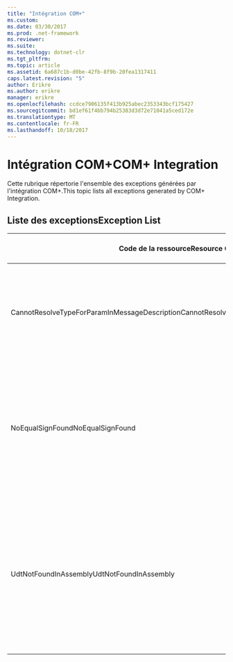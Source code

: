 ```yaml
---
title: "Intégration COM+"
ms.custom: 
ms.date: 03/30/2017
ms.prod: .net-framework
ms.reviewer: 
ms.suite: 
ms.technology: dotnet-clr
ms.tgt_pltfrm: 
ms.topic: article
ms.assetid: 6a687c1b-d0be-42fb-8f9b-20fea1317411
caps.latest.revision: "5"
author: Erikre
ms.author: erikre
manager: erikre
ms.openlocfilehash: ccdce7906135f413b925abec2353343bcf175427
ms.sourcegitcommit: bd1ef61f4bb794b25383d3d72e71041a5ced172e
ms.translationtype: MT
ms.contentlocale: fr-FR
ms.lasthandoff: 10/18/2017
---
```

# <a name="com-integration"></a><span data-ttu-id="ab324-102">Intégration COM+</span><span class="sxs-lookup"><span data-stu-id="ab324-102">COM+ Integration</span></span>
<span data-ttu-id="ab324-103">Cette rubrique répertorie l'ensemble des exceptions générées par l'intégration COM+.</span><span class="sxs-lookup"><span data-stu-id="ab324-103">This topic lists all exceptions generated by COM+ Integration.</span></span>  
  
## <a name="exception-list"></a><span data-ttu-id="ab324-104">Liste des exceptions</span><span class="sxs-lookup"><span data-stu-id="ab324-104">Exception List</span></span>  
  
|<span data-ttu-id="ab324-105">Code de la ressource</span><span class="sxs-lookup"><span data-stu-id="ab324-105">Resource Code</span></span>|<span data-ttu-id="ab324-106">Chaîne de la ressource</span><span class="sxs-lookup"><span data-stu-id="ab324-106">Resource String</span></span>|  
|-------------------|---------------------|  
|<span data-ttu-id="ab324-107">CannotResolveTypeForParamInMessageDescription</span><span class="sxs-lookup"><span data-stu-id="ab324-107">CannotResolveTypeForParamInMessageDescription</span></span>|<span data-ttu-id="ab324-108">Impossible de déterminer le type du paramètre spécifié dans l'espace de noms.</span><span class="sxs-lookup"><span data-stu-id="ab324-108">The type for the specified parameter within the specified namespace cannot be resolved.</span></span>|  
|<span data-ttu-id="ab324-109">NoEqualSignFound</span><span class="sxs-lookup"><span data-stu-id="ab324-109">NoEqualSignFound</span></span>|<span data-ttu-id="ab324-110">Le mot clé spécifié n'est pas suivi d'un signe d'égalité.</span><span class="sxs-lookup"><span data-stu-id="ab324-110">The specified keyword has no equal sign following it.</span></span> <span data-ttu-id="ab324-111">Assurez-vous que chaque mot clé est suivi d'un signe d'égalité et d'une valeur.</span><span class="sxs-lookup"><span data-stu-id="ab324-111">Ensure that each keyword is followed by an equal sign and a value.</span></span>|  
|<span data-ttu-id="ab324-112">UdtNotFoundInAssembly</span><span class="sxs-lookup"><span data-stu-id="ab324-112">UdtNotFoundInAssembly</span></span>|<span data-ttu-id="ab324-113">Impossible de trouver le type défini par l'utilisateur spécifié.</span><span class="sxs-lookup"><span data-stu-id="ab324-113">The specified user-defined type cannot be found.</span></span> <span data-ttu-id="ab324-114">Assurez-vous que les type et bibliothèque de type adéquats sont enregistrés et spécifiés.</span><span class="sxs-lookup"><span data-stu-id="ab324-114">Ensure that the correct type and type library are registered and specified.</span></span>|
